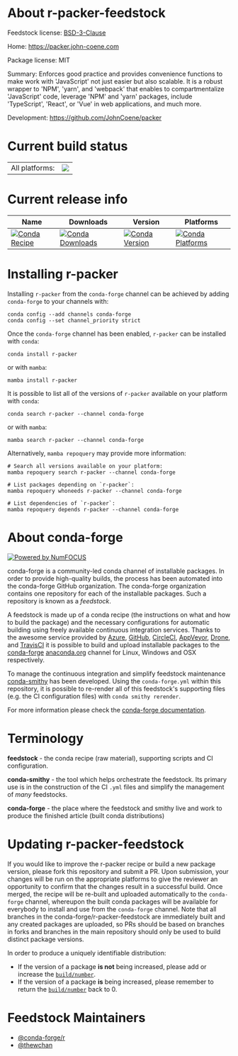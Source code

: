 About r-packer-feedstock
========================

Feedstock license: [BSD-3-Clause](https://github.com/conda-forge/r-packer-feedstock/blob/main/LICENSE.txt)

Home: https://packer.john-coene.com

Package license: MIT

Summary: Enforces good practice and provides convenience functions to make work with 'JavaScript' not just easier but also scalable. It is a robust wrapper to 'NPM', 'yarn', and 'webpack' that enables to compartmentalize 'JavaScript' code, leverage 'NPM' and 'yarn' packages, include 'TypeScript', 'React', or 'Vue' in web applications, and much more.

Development: https://github.com/JohnCoene/packer

Current build status
====================


<table><tr><td>All platforms:</td>
    <td>
      <a href="https://dev.azure.com/conda-forge/feedstock-builds/_build/latest?definitionId=22287&branchName=main">
        <img src="https://dev.azure.com/conda-forge/feedstock-builds/_apis/build/status/r-packer-feedstock?branchName=main">
      </a>
    </td>
  </tr>
</table>

Current release info
====================

| Name | Downloads | Version | Platforms |
| --- | --- | --- | --- |
| [![Conda Recipe](https://img.shields.io/badge/recipe-r--packer-green.svg)](https://anaconda.org/conda-forge/r-packer) | [![Conda Downloads](https://img.shields.io/conda/dn/conda-forge/r-packer.svg)](https://anaconda.org/conda-forge/r-packer) | [![Conda Version](https://img.shields.io/conda/vn/conda-forge/r-packer.svg)](https://anaconda.org/conda-forge/r-packer) | [![Conda Platforms](https://img.shields.io/conda/pn/conda-forge/r-packer.svg)](https://anaconda.org/conda-forge/r-packer) |

Installing r-packer
===================

Installing `r-packer` from the `conda-forge` channel can be achieved by adding `conda-forge` to your channels with:

```
conda config --add channels conda-forge
conda config --set channel_priority strict
```

Once the `conda-forge` channel has been enabled, `r-packer` can be installed with `conda`:

```
conda install r-packer
```

or with `mamba`:

```
mamba install r-packer
```

It is possible to list all of the versions of `r-packer` available on your platform with `conda`:

```
conda search r-packer --channel conda-forge
```

or with `mamba`:

```
mamba search r-packer --channel conda-forge
```

Alternatively, `mamba repoquery` may provide more information:

```
# Search all versions available on your platform:
mamba repoquery search r-packer --channel conda-forge

# List packages depending on `r-packer`:
mamba repoquery whoneeds r-packer --channel conda-forge

# List dependencies of `r-packer`:
mamba repoquery depends r-packer --channel conda-forge
```


About conda-forge
=================

[![Powered by
NumFOCUS](https://img.shields.io/badge/powered%20by-NumFOCUS-orange.svg?style=flat&colorA=E1523D&colorB=007D8A)](https://numfocus.org)

conda-forge is a community-led conda channel of installable packages.
In order to provide high-quality builds, the process has been automated into the
conda-forge GitHub organization. The conda-forge organization contains one repository
for each of the installable packages. Such a repository is known as a *feedstock*.

A feedstock is made up of a conda recipe (the instructions on what and how to build
the package) and the necessary configurations for automatic building using freely
available continuous integration services. Thanks to the awesome service provided by
[Azure](https://azure.microsoft.com/en-us/services/devops/), [GitHub](https://github.com/),
[CircleCI](https://circleci.com/), [AppVeyor](https://www.appveyor.com/),
[Drone](https://cloud.drone.io/welcome), and [TravisCI](https://travis-ci.com/)
it is possible to build and upload installable packages to the
[conda-forge](https://anaconda.org/conda-forge) [anaconda.org](https://anaconda.org/)
channel for Linux, Windows and OSX respectively.

To manage the continuous integration and simplify feedstock maintenance
[conda-smithy](https://github.com/conda-forge/conda-smithy) has been developed.
Using the ``conda-forge.yml`` within this repository, it is possible to re-render all of
this feedstock's supporting files (e.g. the CI configuration files) with ``conda smithy rerender``.

For more information please check the [conda-forge documentation](https://conda-forge.org/docs/).

Terminology
===========

**feedstock** - the conda recipe (raw material), supporting scripts and CI configuration.

**conda-smithy** - the tool which helps orchestrate the feedstock.
                   Its primary use is in the construction of the CI ``.yml`` files
                   and simplify the management of *many* feedstocks.

**conda-forge** - the place where the feedstock and smithy live and work to
                  produce the finished article (built conda distributions)


Updating r-packer-feedstock
===========================

If you would like to improve the r-packer recipe or build a new
package version, please fork this repository and submit a PR. Upon submission,
your changes will be run on the appropriate platforms to give the reviewer an
opportunity to confirm that the changes result in a successful build. Once
merged, the recipe will be re-built and uploaded automatically to the
`conda-forge` channel, whereupon the built conda packages will be available for
everybody to install and use from the `conda-forge` channel.
Note that all branches in the conda-forge/r-packer-feedstock are
immediately built and any created packages are uploaded, so PRs should be based
on branches in forks and branches in the main repository should only be used to
build distinct package versions.

In order to produce a uniquely identifiable distribution:
 * If the version of a package **is not** being increased, please add or increase
   the [``build/number``](https://docs.conda.io/projects/conda-build/en/latest/resources/define-metadata.html#build-number-and-string).
 * If the version of a package **is** being increased, please remember to return
   the [``build/number``](https://docs.conda.io/projects/conda-build/en/latest/resources/define-metadata.html#build-number-and-string)
   back to 0.

Feedstock Maintainers
=====================

* [@conda-forge/r](https://github.com/orgs/conda-forge/teams/r/)
* [@thewchan](https://github.com/thewchan/)

